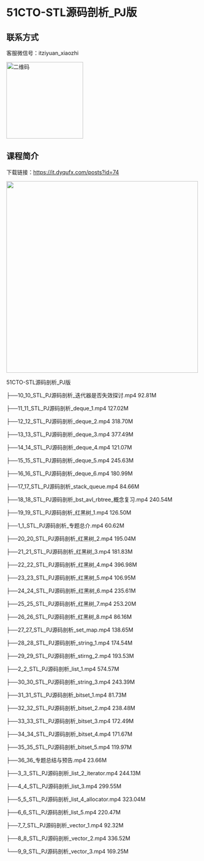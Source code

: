 # 51CTO-STL源码剖析_PJ版

## 联系方式

客服微信号：itziyuan_xiaozhi

<img src="https://ziyuanyun.oss-cn-guangzhou.aliyuncs.com/common/20240614073449/666b82192834a.jpg" width="200" height="200" alt="二维码">

## 课程简介

下载链接：https://it.dyqufx.com/posts?id=74

<img src="https://ziyuanyun.oss-cn-guangzhou.aliyuncs.com/yun/20240515151553/6644612996ea0.jpg" width="500" alt="">

  51CTO-STL源码剖析_PJ版



 ├──10_10_STL_PJ源码剖析_迭代器是否失效探讨.mp4 92.81M

 ├──11_11_STL_PJ源码剖析_deque_1.mp4 127.02M

 ├──12_12_STL_PJ源码剖析_deque_2.mp4 318.70M

 ├──13_13_STL_PJ源码剖析_deque_3.mp4 377.49M

 ├──14_14_STL_PJ源码剖析_deque_4.mp4 121.07M

 ├──15_15_STL_PJ源码剖析_deque_5.mp4 245.63M

 ├──16_16_STL_PJ源码剖析_deque_6.mp4 180.99M

 ├──17_17_STL_PJ源码剖析_stack_queue.mp4 84.66M

 ├──18_18_STL_PJ源码剖析_bst_avl_rbtree_概念复习.mp4 240.54M

 ├──19_19_STL_PJ源码剖析_红黑树_1.mp4 126.50M

 ├──1_1_STL_PJ源码剖析_专题总介.mp4 60.62M

 ├──20_20_STL_PJ源码剖析_红黑树_2.mp4 195.04M

 ├──21_21_STL_PJ源码剖析_红黑树_3.mp4 181.83M

 ├──22_22_STL_PJ源码剖析_红黑树_4.mp4 396.98M

 ├──23_23_STL_PJ源码剖析_红黑树_5.mp4 106.95M

 ├──24_24_STL_PJ源码剖析_红黑树_6.mp4 235.61M

 ├──25_25_STL_PJ源码剖析_红黑树_7.mp4 253.20M

 ├──26_26_STL_PJ源码剖析_红黑树_8.mp4 86.16M

 ├──27_27_STL_PJ源码剖析_set_map.mp4 138.65M

 ├──28_28_STL_PJ源码剖析_string_1.mp4 174.54M

 ├──29_29_STL_PJ源码剖析_stirng_2.mp4 193.53M

 ├──2_2_STL_PJ源码剖析_list_1.mp4 574.57M

 ├──30_30_STL_PJ源码剖析_string_3.mp4 243.39M

 ├──31_31_STL_PJ源码剖析_bitset_1.mp4 81.73M

 ├──32_32_STL_PJ源码剖析_bitset_2.mp4 238.48M

 ├──33_33_STL_PJ源码剖析_bitset_3.mp4 172.49M

 ├──34_34_STL_PJ源码剖析_bitset_4.mp4 171.67M

 ├──35_35_STL_PJ源码剖析_bitset_5.mp4 119.97M

 ├──36_36_专题总结与预告.mp4 23.66M

 ├──3_3_STL_PJ源码剖析_list_2_iterator.mp4 244.13M

 ├──4_4_STL_PJ源码剖析_list_3.mp4 299.55M

 ├──5_5_STL_PJ源码剖析_list_4_allocator.mp4 323.04M

 ├──6_6_STL_PJ源码剖析_list_5.mp4 220.47M

 ├──7_7_STL_PJ源码剖析_vector_1.mp4 92.32M

 ├──8_8_STL_PJ源码剖析_vector_2.mp4 336.52M

 └──9_9_STL_PJ源码剖析_vector_3.mp4 169.25M

  